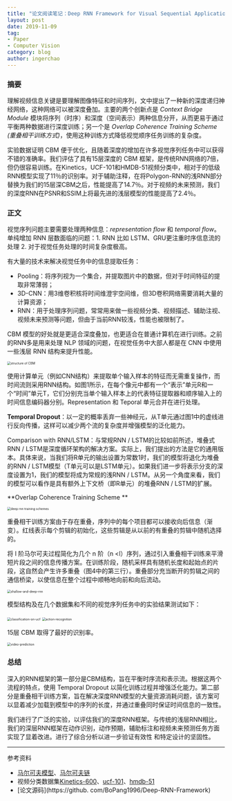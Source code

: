 ```yaml
---
title: "论文阅读笔记：Deep RNN Framework for Visual Sequential Application"
layout: post
date: 2019-11-09
tag:
- Paper
- Computer Vision
category: blog
author: ingerchao
---
```




### 摘要

理解视频信息关键是要理解图像特征和时间序列，文中提出了一种新的深度递归神经网络，这种网络可以被深度叠加。主要的两个创新点是 *Context Bridge Module* 模块将序列（时序）和深度（空间表示）两种信息分开，从而更易于通过平衡两种数据进行深度训练；另一个是 *Overlap Coherence Training Scheme (重叠相干训练方式)*，使用这种训练方式降低视觉顺序任务训练的复杂度。

实验数据证明 CBM 便于优化，且随着深度的增加在许多视觉序列任务中可以获得不错的准确率。我们评估了具有15层深度的 CBM 框架，是传统RNN网络的7倍，但仍很容易训练。在Kinetics，UCF-101和HMDB-51视频分类中，相对于的低级RNN模型实现了11％的识别率。对于辅助注释，在将Polygon-RNN的浅RNN部分替换为我们的15层深CBM之后，性能提高了14.7％。对于视频的未来预测，我们的深度RNN在PSNR和SSIM上将最先进的浅层模型的性能提高了2.4％。

### 正文

视觉序列问题主要需要处理两种信息：*representation flow* 和 *temporal flow*。单纯增加 RNN 层数面临的问题：1. RNN 比如 LSTM、GRU更注重时序信息流的处理 2. 对于视觉任务处理的时间复杂度极高。

有大量的技术来解决视觉任务中的信息提取任务：

- Pooling：将序列视为一个集合，并提取图片中的数据，但对于时间特征的提取非常薄弱；
- 3D-CNN：用3维卷积核将时间维澄宇空间维，但3D卷积网络需要消耗大量的计算资源；
- RNN：用于处理序列问题，常常用来做一些视频分类、视频描述、辅助注视、视频未来预测等问题，但由于当前RNN较浅，性能也被限制了。

CBM 模型的好处就是更适合深度叠加，也更适合在普通计算机在进行训练。之前的RNN多是用来处理 NLP 领域的问题，在视觉任务中大部人都是在 CNN 中使用一些浅层 RNN 结构来提升性能。

<img src="./../assets/images/paper/structure-of-cbm.png" alt="structure of CBM" style="zoom:50%;" />

使用计算单元（例如CNN结构）来提取单个输入样本的特征而无需重复操作，而时间流则采用RNN结构。如图1所示，在每个像元中都有一个“表示”单元R和一个“时间”单元T，它们分别充当单个输入样本上的代表特征提取器和顺序输入上的时间信息编码器分别。Representation 和 Teporal 单元合并在进行处理。

**Temporal Dropout**：以一定的概率丢弃一些神经元，从T单元通过图1中的虚线进行反向传播，这样可以减少两个流的复杂度并增强模型的泛化能力。

Comparison with RNN/LSTM：与常规RNN / LSTM的比较如前所述，堆叠式RNN / LSTM是深度循环架构的解决方案。实际上，我们提出的方法是它的通用版本。具体来说，当我们将R单元的输出设置为常数1时，我们的模型将退化为堆叠的RNN / LSTM模型（T单元可以是LSTM单元）。如果我们进一步将表示分支的深度设置为1，我们的模型将成为常规的浅RNN / LSTM。从另一个角度来看，我们的模型可以看作是具有额外上下文桥（即R单元）的堆叠RNN / LSTM的扩展。

**Overlap Coherence Training Scheme **

<img src="./../assets/images/paper/Deep-RNN-training-schemes.png" alt="deep rnn training schemes" style="zoom:50%;" />

重叠相干训练方案由于存在重叠，序列中的每个项目都可以接收向后信息（渐变）。红线表示每个剪辑的初始化，这些剪辑是从以前的有重叠的剪辑中随机选择的。

将 l 阶马尔可夫过程简化为几个 n 阶（n <l）序列，通过引入重叠相干训练来平滑短片段之间的信息传播方案。在训练阶段，随机采样具有随机长度和起始点的片段，这自然会产生许多重叠（图4中的第三行）。重叠部分充当断开的剪辑之间的通信桥梁，以使信息在整个过程中顺畅地向前和向后流动。



<img src="./../assets/images/paper/shallow-and-deep-rnn.png" alt="shallow-and-deep-rnn" style="zoom:50%;" />

模型结构及在几个数据集和不同的视觉序列任务中的实验结果测试如下：

<img src="./../assets/images/paper/classification-on-ucf.png" alt="classification-on-ucf" style="zoom:50%;" />

<img src="./../assets/images/paper/action-recognition.png" alt="action-recognition" style="zoom:50%;" />

15层 CBM 取得了最好的识别率。

<img src="./../assets/images/paper/video-prediction.png" alt="video-prediction" style="zoom:50%;" />

### 总结

深入的RNN框架的第一部分是CBM结构，旨在平衡时序流和表示流。根据这两个流程的特点，使用 Temporal Dropout 以简化训练过程并增强泛化能力。第二部分是重叠相干训练方案，旨在解决深度RNN模型的大量资源消耗问题，该方案可以显着减少加载到模型中的序列的长度，并通过重叠同时保证时间信息的一致性。

我们进行了广泛的实验，以评估我们的深度RNN框架。与传统的浅层RNN相比，我们的深层RNN框架在动作识别，动作预期，辅助标注和视频未来预测任务方面实现了显着改进。进行了综合分析以进一步验证有效性 和特定设计的坚固性。 

-------

参考资料

- [马尔可夫模型](https://blog.csdn.net/qq_41686130/article/details/81906527)、[马尔可夫链](https://blog.csdn.net/fnqtyr45/article/details/81351364)
- 视频分类数据集[Kinetics-600](https://blog.csdn.net/liuxiao214/article/details/80144375)、[ucf-101](https://www.crcv.ucf.edu/data/UCF101.php)、[hmdb-51](http://serre-lab.clps.brown.edu/resource/hmdb-a-large-human-motion-database/)
- [论文源码](https://github. com/BoPang1996/Deep-RNN-Framework)

